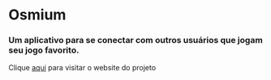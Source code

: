 # Osmium
### Um aplicativo para se conectar com outros usuários que jogam seu jogo favorito. 
Clique [aqui](https://jaoafonsokkj.github.io/Osmium/Web) para visitar o website do projeto
